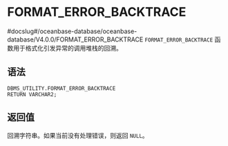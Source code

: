 FORMAT_ERROR_BACKTRACE 
===========================================
#docslug#/oceanbase-database/oceanbase-database/V4.0.0/FORMAT_ERROR_BACKTRACE
`FORMAT_ERROR_BACKTRACE` 函数用于格式化引发异常的调用堆栈的回溯。

语法 
-----------------------

```unknow
DBMS_UTILITY.FORMAT_ERROR_BACKTRACE 
RETURN VARCHAR2;
```



返回值 
------------------------

回溯字符串。如果当前没有处理错误，则返回 `NULL`。
